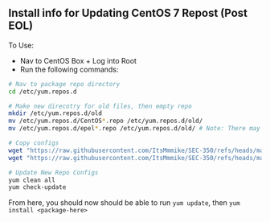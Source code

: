 ## Install info for Updating CentOS 7 Repost (Post EOL)
To Use:
* Nav to CentOS Box + Log into Root
* Run the following commands:

```bash
# Nav to package repo directory
cd /etc/yum.repos.d

# Make new direcotry for old files, then empty repo
mkdir /etc/yum.repos.d/old
mv /etc/yum.repos.d/CentOS*.repo /etc/yum.repos.d/old/
mv /etc/yum.repos.d/epel*.repo /etc/yum.repos.d/old/ # Note: There may not be any epel repos installed --> Continue to next step if this is the case

# Copy configs
wget "https://raw.githubusercontent.com/ItsMmmike/SEC-350/refs/heads/main/test/CentOS.repo"
wget "https://raw.githubusercontent.com/ItsMmmike/SEC-350/refs/heads/main/test/epel.repo"

# Update New Repo Configs
yum clean all
yum check-update
```

From here, you should now should be able to run `yum update`,  then `yum install <package-here>`
